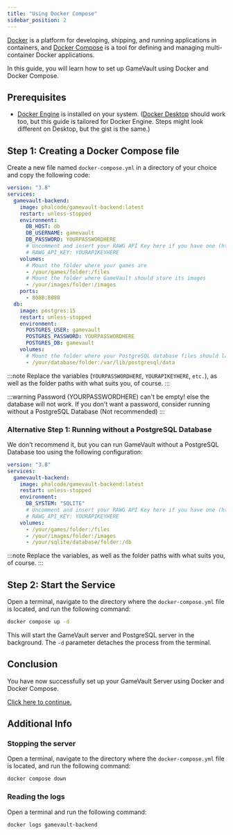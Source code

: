 ```yaml
---
title: "Using Docker Compose"
sidebar_position: 2
---
```


[Docker](https://www.docker.com) is a platform for developing, shipping, and running applications in containers, and [Docker Compose](https://docs.docker.com/compose) is a tool for defining and managing multi-container Docker applications.

In this guide, you will learn how to set up GameVault using Docker and Docker Compose.

## Prerequisites

- [Docker Engine](https://docs.docker.com/engine/install/) is installed on your system. ([Docker Desktop](https://docs.docker.com/get-docker/) should work too, but this guide is tailored for Docker Engine. Steps might look different on Desktop, but the gist is the same.)

## Step 1: Creating a Docker Compose file

Create a new file named `docker-compose.yml` in a directory of your choice and copy the following code:

```yaml
version: "3.8"
services:
  gamevault-backend:
    image: phalcode/gamevault-backend:latest
    restart: unless-stopped
    environment:
      DB_HOST: db
      DB_USERNAME: gamevault
      DB_PASSWORD: YOURPASSWORDHERE
      # Uncomment and insert your RAWG API Key here if you have one (http://rawg.io/login?forward=developer)
      # RAWG_API_KEY: YOURAPIKEYHERE
    volumes:
      # Mount the folder where your games are
      - /your/games/folder:/files
      # Mount the folder where GameVault should store its images
      - /your/images/folder:/images
    ports:
      - 8080:8080
  db:
    image: postgres:15
    restart: unless-stopped
    environment:
      POSTGRES_USER: gamevault
      POSTGRES_PASSWORD: YOURPASSWORDHERE
      POSTGRES_DB: gamevault
    volumes:
      # Mount the folder where your PostgreSQL database files should land
      - /your/database/folder:/var/lib/postgresql/data
```

:::note
Replace the variables (`YOURPASSWORDHERE`, `YOURAPIKEYHERE`, `etc.`), as well as the folder paths with what suits you, of course.
:::

:::warning
Password (YOURPASSWORDHERE) can't be empty! else the database will not work. If you don't want a password, consider running without a PostgreSQL Database (Not recommended)
:::

### Alternative Step 1: Running without a PostgreSQL Database

We don't recommend it, but you can run GameVault without a PostgreSQL Database too using the following configuration:

```yaml
version: "3.8"
services:
  gamevault-backend:
    image: phalcode/gamevault-backend:latest
    restart: unless-stopped
    environment:
      DB_SYSTEM: "SQLITE"
      # Uncomment and insert your RAWG API Key here if you have one (https://gamevau.lt/docs/server-docs/indexing-and-metadata#rawg-api-key)
      # RAWG_API_KEY: YOURAPIKEYHERE
    volumes:
      - /your/games/folder:/files
      - /your/images/folder:/images
      - /your/sqlite/database/folder:/db
```

:::note
Replace the variables, as well as the folder paths with what suits you, of course.
:::

## Step 2: Start the Service

Open a terminal, navigate to the directory where the `docker-compose.yml` file is located, and run the following command:

```bash
docker compose up -d
```

This will start the GameVault server and PostgreSQL server in the background. The `-d` parameter detaches the process from the terminal.

## Conclusion

You have now successfully set up your GameVault Server using Docker and Docker Compose.

[Click here to continue.](setup.md#what-next)

## Additional Info

### Stopping the server

Open a terminal, navigate to the directory where the `docker-compose.yml` file is located, and run the following command:

```bash
docker compose down
```

### Reading the logs

Open a terminal and run the following command:

```bash
docker logs gamevault-backend
```
